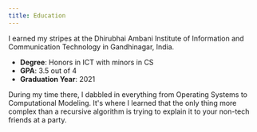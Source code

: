 ```yaml
---
title: Education
---
```


I earned my stripes at the Dhirubhai Ambani Institute of Information and Communication Technology in Gandhinagar, India. 

- **Degree**: Honors in ICT with minors in CS
- **GPA**: 3.5 out of 4
- **Graduation Year**: 2021

During my time there, I dabbled in everything from Operating Systems to Computational Modeling. It's where I learned that the only thing more complex than a recursive algorithm is trying to explain it to your non-tech friends at a party.